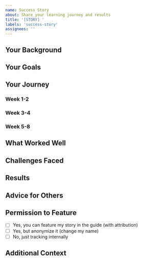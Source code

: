 ```yaml
---
name: Success Story
about: Share your learning journey and results
title: '[STORY] '
labels: 'success-story'
assignees: ''
---
```


## Your Background
<!-- Where you started (e.g., "Used Lovable for 3 months, never touched code") -->


## Your Goals
<!-- What you wanted to achieve -->


## Your Journey
### Week 1-2


### Week 3-4


### Week 5-8


## What Worked Well
<!-- Which prompts, AIs, patterns helped most? -->


## Challenges Faced
<!-- What was hard? How did you overcome it? -->


## Results
<!-- What did you build? What did you learn? -->


## Advice for Others
<!-- What would you tell someone starting now? -->


## Permission to Feature
- [ ] Yes, you can feature my story in the guide (with attribution)
- [ ] Yes, but anonymize it (change my name)
- [ ] No, just tracking internally

## Additional Context
<!-- Links to projects, screenshots, etc. -->
